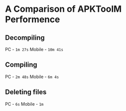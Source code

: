 # A Comparison of APKToolM Performence

## Decompiling
PC - `1m 27s`
Mobile - `10m 41s`

## Compiling
PC - `2m 48s`
Mobile - `6m 4s`

## Deleting files
PC - `6s`
Mobile - `1m`


